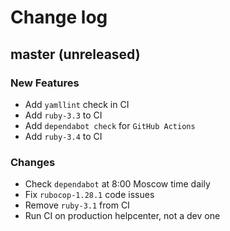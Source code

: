 # Change log

## master (unreleased)

### New Features

* Add `yamllint` check in CI
* Add `ruby-3.3` to CI
* Add `dependabot check` for `GitHub Actions`
* Add `ruby-3.4` to CI

### Changes

* Check `dependabot` at 8:00 Moscow time daily
* Fix `rubocop-1.28.1` code issues
* Remove `ruby-3.1` from CI
* Run CI on production helpcenter, not a dev one
